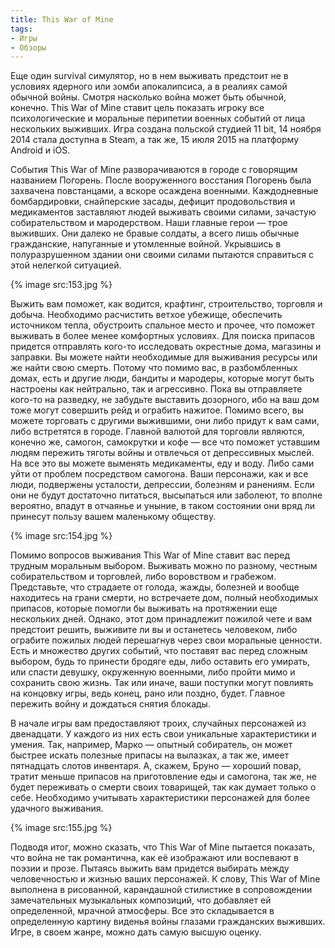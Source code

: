 ```yaml
---
title: This War of Mine
tags:
- Игры
- Обзоры
---
```


Еще один survival симулятор, но в нем выживать предстоит не в условиях ядерного или зомби апокалипсиса, а в реалиях самой обычной войны. Смотря насколько война может быть обычной, конечно. This War of Mine ставит цель показать игроку все психологические и моральные перипетии военных событий от лица нескольких выживших. Игра создана польской студией 11 bit, 14 ноября 2014 стала доступна в Steam, а так же, 15 июля 2015 на платформу Android и iOS.

События This War of Mine разворачиваются в городе с говорящим названием Погорень. После вооруженного восстания Погорень была захвачена повстанцами, а вскоре осаждена военными. Каждодневные бомбардировки, снайперские засады, дефицит продовольствия и медикаментов заставляют людей выживать своими силами, зачастую собирательством и мародерством. Наши главные герои — трое выживших. Они далеко не бравые солдаты, а всего лишь обычные гражданские, напуганные и утомленные войной. Укрывшись в полуразрушенном здании они своими силами пытаются справиться с этой нелегкой ситуацией.

{% image src:153.jpg %}

Выжить вам поможет, как водится, крафтинг, строительство, торговля и добыча. Необходимо расчистить ветхое убежище, обеспечить источником тепла, обустроить спальное место и прочее, что поможет выживать в более менее комфортных условиях. Для поиска припасов придется отправлять кого-то исследовать окрестные дома, магазины и заправки. Вы можете найти необходимые для выживания ресурсы или же найти свою смерть. Потому что помимо вас, в разбомбленных домах, есть и другие люди, бандиты и мародеры, которые могут быть настроены как нейтрально, так и агрессивно. Пока вы отправляете кого-то на разведку, не забудьте выставить дозорного, ибо на ваш дом тоже могут совершить рейд и ограбить нажитое. Помимо всего, вы можете торговать с другими выжившими, они либо придут к вам сами, либо встретятся в городе. Главной валютой для торговли являются, конечно же, самогон, самокрутки и кофе — все что поможет уставшим людям пережить тяготы войны и отвлечься от депрессивных мыслей. На все это вы можете выменять медикаменты, еду и воду. Либо сами уйти от проблем посредством самогона. Ваши персонажи, как и все люди, подвержены усталости, депрессии, болезням и ранениям. Если они не будут достаточно питаться, высыпаться или заболеют, то вполне вероятно, впадут в отчаянье и уныние, в таком состоянии они вряд ли принесут пользу вашем маленькому обществу.

{% image src:154.jpg %}

Помимо вопросов выживания This War of Mine ставит вас перед трудным моральным выбором. Выживать можно по разному, честным собирательством и торговлей, либо воровством и грабежом. Представьте, что страдаете от голода, жажды, болезней и вообще находитесь на грани смерти, но встречаете дом, полный необходимых припасов, которые помогли бы выживать на протяжении еще нескольких дней. Однако, этот дом принадлежит пожилой чете и вам предстоит решить, выживите ли вы и останетесь человеком, либо ограбите пожилых людей перешагнув через свои моральные ценности. Есть и множество других событий, что поставят вас перед сложным выбором, будь то принести бродяге еды, либо оставить его умирать, или спасти девушку, окруженную военными, либо пройти мимо и сохранить свою жизнь. Так или иначе, ваши поступки могут повлиять на концовку игры, ведь конец, рано или поздно, будет. Главное пережить войну и дождаться снятия блокады.

В начале игры вам предоставляют троих, случайных персонажей из двенадцати. У каждого из них есть свои уникальные характеристики и умения. Так, например, Марко — опытный собиратель, он может быстрее искать полезные припасы на вылазках, а так же, имеет пятнадцать слотов инвентаря. А, скажем, Бруно — хороший повар, тратит меньше припасов на приготовление еды и самогона, так же, не будет переживать о смерти своих товарищей, так как думает только о себе. Необходимо учитывать характеристики персонажей для более удачного выживания.

{% image src:155.jpg %}

Подводя итог, можно сказать, что This War of Mine пытается показать, что война не так романтична, как её изображают или воспевают в поэзии и прозе. Пытаясь выжить вам придется выбирать между человечностью и жизнью ваших персонажей. К слову, This War of Mine выполнена в рисованной, карандашной стилистике в сопровождении замечательных музыкальных композиций, что добавляет ей определенной, мрачной атмосферы. Все это складывается в определенную картину виденья войны глазами гражданских выживших. Игре, в своем жанре, можно дать самую высшую оценку.